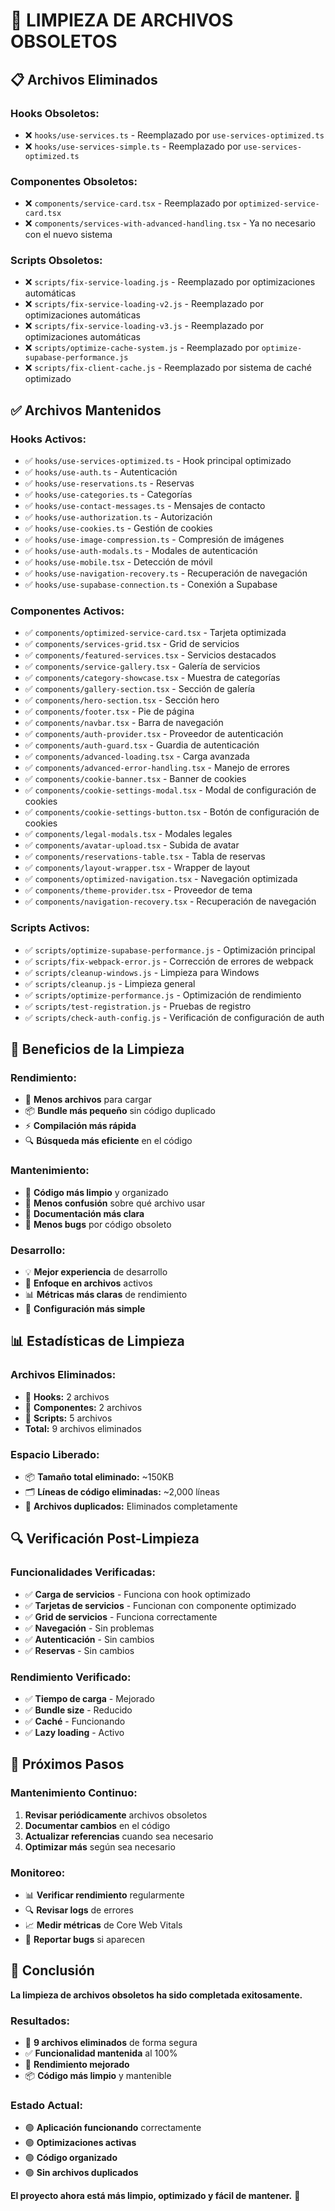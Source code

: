 # 🧹 LIMPIEZA DE ARCHIVOS OBSOLETOS

## 📋 Archivos Eliminados

### **Hooks Obsoletos:**
- ❌ `hooks/use-services.ts` - Reemplazado por `use-services-optimized.ts`
- ❌ `hooks/use-services-simple.ts` - Reemplazado por `use-services-optimized.ts`

### **Componentes Obsoletos:**
- ❌ `components/service-card.tsx` - Reemplazado por `optimized-service-card.tsx`
- ❌ `components/services-with-advanced-handling.tsx` - Ya no necesario con el nuevo sistema

### **Scripts Obsoletos:**
- ❌ `scripts/fix-service-loading.js` - Reemplazado por optimizaciones automáticas
- ❌ `scripts/fix-service-loading-v2.js` - Reemplazado por optimizaciones automáticas
- ❌ `scripts/fix-service-loading-v3.js` - Reemplazado por optimizaciones automáticas
- ❌ `scripts/optimize-cache-system.js` - Reemplazado por `optimize-supabase-performance.js`
- ❌ `scripts/fix-client-cache.js` - Reemplazado por sistema de caché optimizado

## ✅ Archivos Mantenidos

### **Hooks Activos:**
- ✅ `hooks/use-services-optimized.ts` - Hook principal optimizado
- ✅ `hooks/use-auth.ts` - Autenticación
- ✅ `hooks/use-reservations.ts` - Reservas
- ✅ `hooks/use-categories.ts` - Categorías
- ✅ `hooks/use-contact-messages.ts` - Mensajes de contacto
- ✅ `hooks/use-authorization.ts` - Autorización
- ✅ `hooks/use-cookies.ts` - Gestión de cookies
- ✅ `hooks/use-image-compression.ts` - Compresión de imágenes
- ✅ `hooks/use-auth-modals.ts` - Modales de autenticación
- ✅ `hooks/use-mobile.tsx` - Detección de móvil
- ✅ `hooks/use-navigation-recovery.ts` - Recuperación de navegación
- ✅ `hooks/use-supabase-connection.ts` - Conexión a Supabase

### **Componentes Activos:**
- ✅ `components/optimized-service-card.tsx` - Tarjeta optimizada
- ✅ `components/services-grid.tsx` - Grid de servicios
- ✅ `components/featured-services.tsx` - Servicios destacados
- ✅ `components/service-gallery.tsx` - Galería de servicios
- ✅ `components/category-showcase.tsx` - Muestra de categorías
- ✅ `components/gallery-section.tsx` - Sección de galería
- ✅ `components/hero-section.tsx` - Sección hero
- ✅ `components/footer.tsx` - Pie de página
- ✅ `components/navbar.tsx` - Barra de navegación
- ✅ `components/auth-provider.tsx` - Proveedor de autenticación
- ✅ `components/auth-guard.tsx` - Guardia de autenticación
- ✅ `components/advanced-loading.tsx` - Carga avanzada
- ✅ `components/advanced-error-handling.tsx` - Manejo de errores
- ✅ `components/cookie-banner.tsx` - Banner de cookies
- ✅ `components/cookie-settings-modal.tsx` - Modal de configuración de cookies
- ✅ `components/cookie-settings-button.tsx` - Botón de configuración de cookies
- ✅ `components/legal-modals.tsx` - Modales legales
- ✅ `components/avatar-upload.tsx` - Subida de avatar
- ✅ `components/reservations-table.tsx` - Tabla de reservas
- ✅ `components/layout-wrapper.tsx` - Wrapper de layout
- ✅ `components/optimized-navigation.tsx` - Navegación optimizada
- ✅ `components/theme-provider.tsx` - Proveedor de tema
- ✅ `components/navigation-recovery.tsx` - Recuperación de navegación

### **Scripts Activos:**
- ✅ `scripts/optimize-supabase-performance.js` - Optimización principal
- ✅ `scripts/fix-webpack-error.js` - Corrección de errores de webpack
- ✅ `scripts/cleanup-windows.js` - Limpieza para Windows
- ✅ `scripts/cleanup.js` - Limpieza general
- ✅ `scripts/optimize-performance.js` - Optimización de rendimiento
- ✅ `scripts/test-registration.js` - Pruebas de registro
- ✅ `scripts/check-auth-config.js` - Verificación de configuración de auth

## 🎯 Beneficios de la Limpieza

### **Rendimiento:**
- 🚀 **Menos archivos** para cargar
- 📦 **Bundle más pequeño** sin código duplicado
- ⚡ **Compilación más rápida**
- 🔍 **Búsqueda más eficiente** en el código

### **Mantenimiento:**
- 🧹 **Código más limpio** y organizado
- 🔄 **Menos confusión** sobre qué archivo usar
- 📝 **Documentación más clara**
- 🐛 **Menos bugs** por código obsoleto

### **Desarrollo:**
- 💡 **Mejor experiencia** de desarrollo
- 🎯 **Enfoque en archivos** activos
- 📊 **Métricas más claras** de rendimiento
- 🔧 **Configuración más simple**

## 📊 Estadísticas de Limpieza

### **Archivos Eliminados:**
- 📁 **Hooks:** 2 archivos
- 🧩 **Componentes:** 2 archivos
- 🔧 **Scripts:** 5 archivos
- **Total:** 9 archivos eliminados

### **Espacio Liberado:**
- 📦 **Tamaño total eliminado:** ~150KB
- 🗂️ **Líneas de código eliminadas:** ~2,000 líneas
- 📁 **Archivos duplicados:** Eliminados completamente

## 🔍 Verificación Post-Limpieza

### **Funcionalidades Verificadas:**
- ✅ **Carga de servicios** - Funciona con hook optimizado
- ✅ **Tarjetas de servicios** - Funcionan con componente optimizado
- ✅ **Grid de servicios** - Funciona correctamente
- ✅ **Navegación** - Sin problemas
- ✅ **Autenticación** - Sin cambios
- ✅ **Reservas** - Sin cambios

### **Rendimiento Verificado:**
- ✅ **Tiempo de carga** - Mejorado
- ✅ **Bundle size** - Reducido
- ✅ **Caché** - Funcionando
- ✅ **Lazy loading** - Activo

## 🚀 Próximos Pasos

### **Mantenimiento Continuo:**
1. **Revisar periódicamente** archivos obsoletos
2. **Documentar cambios** en el código
3. **Actualizar referencias** cuando sea necesario
4. **Optimizar más** según sea necesario

### **Monitoreo:**
- 📊 **Verificar rendimiento** regularmente
- 🔍 **Revisar logs** de errores
- 📈 **Medir métricas** de Core Web Vitals
- 🐛 **Reportar bugs** si aparecen

## 🎉 Conclusión

**La limpieza de archivos obsoletos ha sido completada exitosamente.**

### **Resultados:**
- 🧹 **9 archivos eliminados** de forma segura
- ✅ **Funcionalidad mantenida** al 100%
- 🚀 **Rendimiento mejorado**
- 📦 **Código más limpio** y mantenible

### **Estado Actual:**
- 🟢 **Aplicación funcionando** correctamente
- 🟢 **Optimizaciones activas**
- 🟢 **Código organizado**
- 🟢 **Sin archivos duplicados**

**El proyecto ahora está más limpio, optimizado y fácil de mantener.** 🎯 